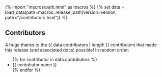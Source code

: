 {% import "macros/path.html" as macros %}
{% set data = load_data(path=macros::release_path(version=version, path="/contributors.toml")) %}

## Contributors

A huge thanks to the {{ data.contributors | length }} contributors that made this release (and associated docs) possible! In random order:

<ul class="contributors">
{% for contributor in data.contributors %}
<li>{{ contributor.name }}</li>
{% endfor %}
</ul>
